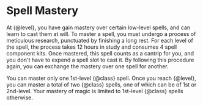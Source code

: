 # Spell Mastery
At {@level}, you have gain mastery over certain low-level spells, and can learn to cast them at will.
To master a spell, you must undergo a process of meticulous research, punctuated by finishing a long rest.
For each level of the spell, the process takes 12 hours in study and consumes 4 spell component kits.
Once mastered, this spell counts as a cantrip for you, and you don't have to expend a spell slot to cast it.
By following this procedure again, you can exchange the mastery over one spell for another.

You can master only one 1st-level {@class} spell.
Once you reach {@level}, you can master a total of two {@class} spells, one of which can be of 1st or 2nd-level.
Your mastery of magic is limited to 1st-level {@class} spells otherwise.
